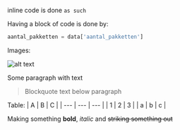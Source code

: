 inline code is done `as such`

Having a block of code is done by:
```Python
aantal_pakketten = data['aantal_pakketten']
```

Images:

![alt text](http://picsum.photos/200/200)


Some paragraph with text
> Blockquote text below paragraph


Table:
| A | B | C |
| --- | --- | --- |
| 1 | 2 | 3 |
| a | b | c |

Making something **bold**, *italic* and ~~striking something out~~
